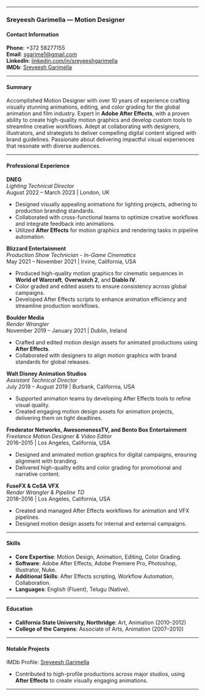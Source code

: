 

---

### **Sreyeesh Garimella — Motion Designer**  

#### **Contact Information**  
**Phone**: +372 58277155  
**Email**: sgarime1@gmail.com  
**LinkedIn**: [linkedin.com/in/sreyeeshgarimella](https://www.linkedin.com/in/sreyeeshgarimella)  
**IMDb**: [Sreyeesh Garimella](https://www.imdb.com/name/nm4803281/)  

---

#### **Summary**  
Accomplished Motion Designer with over 10 years of experience crafting visually stunning animations, editing, and color grading for the global animation and film industry. Expert in **Adobe After Effects**, with a proven ability to create high-quality motion graphics and develop custom tools to streamline creative workflows. Adept at collaborating with designers, illustrators, and strategists to deliver compelling digital content aligned with brand guidelines. Passionate about delivering impactful visual experiences that resonate with diverse audiences.  

---

#### **Professional Experience**  

**DNEG**  
*Lighting Technical Director*  
August 2022 – March 2023 | London, UK  
- Designed visually appealing animations for lighting projects, adhering to production branding standards.  
- Collaborated with cross-functional teams to optimize creative workflows and integrate feedback into animations.  
- Utilized **After Effects** for motion graphics and rendering tasks in pipeline automation.  

**Blizzard Entertainment**  
*Production Show Technician - In-Game Cinematics*  
May 2021 – November 2021 | Irvine, California, USA  
- Produced high-quality motion graphics for cinematic sequences in **World of Warcraft**, **Overwatch 2**, and **Diablo IV**.  
- Color graded and edited assets to ensure consistency across global campaigns.  
- Developed After Effects scripts to enhance animation efficiency and streamline production workflows.  

**Boulder Media**  
*Render Wrangler*  
November 2019 – January 2021 | Dublin, Ireland  
- Crafted and edited motion design assets for animated productions using **After Effects**.  
- Collaborated with designers to align motion graphics with brand standards for global releases.  

**Walt Disney Animation Studios**  
*Assistant Technical Director*  
July 2019 – August 2019 | Burbank, California, USA  
- Supported animation teams by developing After Effects tools to refine visual quality.  
- Created engaging motion design assets for animation projects, delivering them on tight deadlines.  

**Frederator Networks, AwesomenessTV, and Bento Box Entertainment**  
*Freelance Motion Designer & Video Editor*  
2016–2015 | Los Angeles, California, USA  
- Designed and animated motion graphics for digital campaigns, ensuring alignment with branding.  
- Delivered high-quality edits and color grading for promotional and narrative content.  

**FuseFX & CoSA VFX**  
*Render Wrangler & Pipeline TD*  
2018–2016 | Los Angeles, California, USA  
- Created and managed After Effects workflows for animation and VFX pipelines.  
- Designed motion design assets for internal and external campaigns.  

---

#### **Skills**  
- **Core Expertise**: Motion Design, Animation, Editing, Color Grading.  
- **Software**: Adobe After Effects, Adobe Premiere Pro, Photoshop, Illustrator, Nuke.  
- **Additional Skills**: After Effects scripting, Workflow Automation, Collaboration.  
- **Languages**: English (Fluent), Telugu (Native).  

---

#### **Education**  
- **California State University, Northridge**: Art, Animation (2010–2012)  
- **College of the Canyons**: Associate of Arts, Animation (2007–2010)  

---

#### **Notable Projects**  
IMDb Profile: [Sreyeesh Garimella](https://www.imdb.com/name/nm4803281/)  
- Contributed to high-profile productions across major studios, using **After Effects** to create visually engaging animations.  

---

